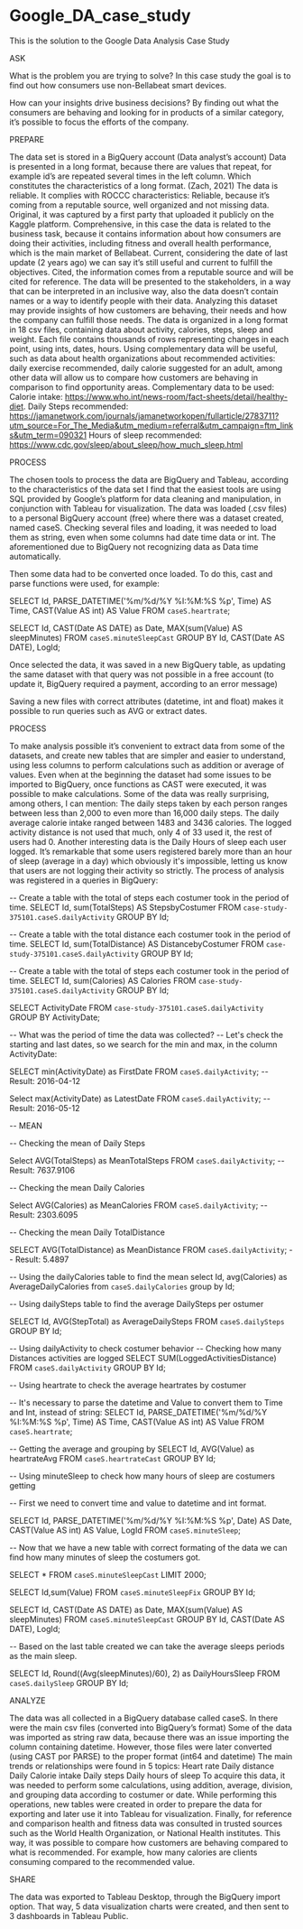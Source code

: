 # Google_DA_case_study
This is the solution to the Google Data Analysis Case Study

ASK

What is the problem you are trying to solve? 
In this case study the goal is to find out how consumers use non-Bellabeat smart devices.

How can your insights drive business decisions?
By finding out what the consumers are behaving and looking for in products of a similar category, it’s possible to focus the efforts of the company.


PREPARE

The data set is stored in a BigQuery account (Data analyst’s account)
Data is presented in a long format, because there are values that repeat, for example id’s are repeated several times in the left column. Which constitutes the characteristics of a long format. (Zach, 2021)
The data is reliable. It complies with ROCCC characteristics: 
Reliable, because it’s coming from a reputable source, well organized and not missing data. 
Original, it was captured by a first party that uploaded it publicly on the Kaggle platform.
Comprehensive, in this case the data is related to the business task, because it contains information about how consumers are doing their activities, including fitness and overall health performance, which is the main market of Bellabeat.
Current, considering the date of last update (2 years ago) we can say it’s still useful and current to fulfill the objectives.
Cited, the information comes from a reputable source and will be cited for reference.
The data will be presented to the stakeholders, in a way that can be interpreted in an inclusive way, also the data doesn’t contain names or a way to identify people with their data.
Analyzing this dataset may provide insights of how customers are behaving, their needs and how the company can fulfill those needs.
The data is organized in a long format in 18 csv files, containing data about activity, calories, steps, sleep and weight. Each file contains thousands of rows representing changes in each point, using ints, dates, hours.
Using complementary data will be useful, such as data about health organizations about recommended activities: daily exercise recommended, daily calorie suggested for an adult, among other data will allow us to compare how customers are behaving in comparison to find opportunity areas. Complementary data to be used:
Calorie intake: https://www.who.int/news-room/fact-sheets/detail/healthy-diet.
Daily Steps recommended:
 https://jamanetwork.com/journals/jamanetworkopen/fullarticle/2783711?utm_source=For_The_Media&utm_medium=referral&utm_campaign=ftm_links&utm_term=090321
Hours of sleep recommended:
https://www.cdc.gov/sleep/about_sleep/how_much_sleep.html







PROCESS

The chosen tools to process the data are BigQuery and Tableau, according to the characteristics of the data set I find that the easiest tools are using SQL provided by Google’s platform for data cleaning and manipulation, in conjunction with Tableau for visualization.
The data was loaded (.csv files) to a personal BigQuery account (free) where there was a dataset created, named caseS.
Checking several files and loading, it was needed to load them as string, even when some columns had date time data or int. The aforementioned due to BigQuery not recognizing data as Data time automatically.

Then some data had to be converted once loaded. To do this, cast and parse functions were used, for example:

SELECT Id, PARSE_DATETIME('%m/%d/%Y %I:%M:%S %p', Time) AS Time, CAST(Value AS int) AS Value
FROM `caseS.heartrate`;


SELECT Id, CAST(Date AS DATE) as Date, MAX(sum(Value) AS sleepMinutes)
FROM `caseS.minuteSleepCast`
GROUP BY Id, CAST(Date AS DATE), LogId;


Once selected the data, it was saved in a new BigQuery table, as updating the same dataset with that query was not possible in a free account (to update it, BigQuery required a payment, according to an error message)

Saving a new files with correct attributes (datetime, int and float) makes it possible to run queries such as AVG or extract dates.



PROCESS

To make analysis possible it’s convenient to extract data from some of the datasets, and create new tables that are simpler and easier to understand, using less columns to perform calculations such as addition or average of values.
Even when at the beginning the dataset had some issues to be imported to BigQuery, once functions as CAST were executed, it was possible to make calculations.
Some of the data was really surprising, among others, I can mention:
The daily steps taken by each person ranges between less than 2,000 to even more than 16,000 daily steps.
The daily average calorie intake ranged between 1483 and 3436 calories.
The logged activity distance is not used that much, only 4 of 33 used it, the rest of users had 0.
Another interesting data is the Daily Hours of sleep each user logged. It’s remarkable that some users registered barely more than an hour of sleep (average in a day) which obviously it's impossible, letting us know that users are not logging their activity so strictly.
The process of analysis was registered in a queries in BigQuery:


-- Create a table with the total of steps each costumer took in the period of time.
SELECT  Id,  sum(TotalSteps) AS StepsbyCostumer
FROM `case-study-375101.caseS.dailyActivity`
GROUP BY Id;


-- Create a table with the total distance each costumer took in the period of time.
SELECT  Id,  sum(TotalDistance) AS DistancebyCostumer
FROM `case-study-375101.caseS.dailyActivity`
GROUP BY Id;


-- Create a table with the total of steps each costumer took in the period of time.
SELECT  Id,  sum(Calories) AS Calories
FROM `case-study-375101.caseS.dailyActivity`
GROUP BY Id;




SELECT ActivityDate
FROM `case-study-375101.caseS.dailyActivity`
GROUP BY ActivityDate;




-- What was the period of time the data was collected?
-- Let's check the starting and last dates, so we search for the min and max, in the column ActivityDate:


SELECT min(ActivityDate) as FirstDate
FROM `caseS.dailyActivity`;
-- Result: 2016-04-12




Select max(ActivityDate) as LatestDate
FROM `caseS.dailyActivity`;
-- Result: 2016-05-12




-- MEAN


-- Checking the mean of Daily Steps


Select AVG(TotalSteps) as MeanTotalSteps
FROM `caseS.dailyActivity`;
-- Result: 7637.9106




-- Checking the mean Daily Calories


Select AVG(Calories) as MeanCalories
FROM `caseS.dailyActivity`;
-- Result: 2303.6095




-- Checking the mean Daily TotalDistance


SELECT AVG(TotalDistance) as MeanDistance
FROM `caseS.dailyActivity`;
-- Result: 5.4897




-- Using the dailyCalories table to find the mean 
select Id, avg(Calories) as AverageDailyCalories
from `caseS.dailyCalories`
group by Id;




-- Using dailySteps table to find the average DailySteps per ostumer


SELECT Id, AVG(StepTotal) as AverageDailySteps
FROM `caseS.dailySteps`
GROUP BY Id;




-- Using dailyActivity to check costumer behavior
-- Checking how many Distances activities are logged
SELECT SUM(LoggedActivitiesDistance)
FROM `caseS.dailyActivity`
GROUP BY Id;


-- Using heartrate to check the average heartrates by costumer


-- It's necessary to parse the datetime and Value to convert them to Time and Int, instead of string:
SELECT Id, PARSE_DATETIME('%m/%d/%Y %I:%M:%S %p', Time) AS Time, CAST(Value AS int) AS Value
FROM `caseS.heartrate`;


-- Getting the average and grouping by 
SELECT Id, AVG(Value) as heartrateAvg
FROM `caseS.heartrateCast`
GROUP BY Id;


-- Using minuteSleep to check how many hours of sleep are costumers getting


-- First we need to convert time and value to datetime and int format.


SELECT Id, PARSE_DATETIME('%m/%d/%Y %I:%M:%S %p', Date) AS Date, CAST(Value AS int) AS Value, LogId
FROM `caseS.minuteSleep`;


-- Now that we have a new table with correct formating of the data we can find how many minutes of sleep the costumers got.


SELECT *
FROM `caseS.minuteSleepCast`
LIMIT 2000;




SELECT Id,sum(Value)
FROM `caseS.minuteSleepFix`
GROUP BY Id;




SELECT Id, CAST(Date AS DATE) as Date, MAX(sum(Value) AS sleepMinutes)
FROM `caseS.minuteSleepCast`
GROUP BY Id, CAST(Date AS DATE), LogId;


-- Based on the last table created we can take the average sleeps periods as the main sleep.


SELECT Id, Round((Avg(sleepMinutes)/60), 2) as DailyHoursSleep
FROM `caseS.dailySleep`
GROUP BY Id;


ANALYZE

The data was all collected in a BigQuery database called caseS. In there were the main csv files (converted into BigQuery’s format)
Some of the data was imported as string raw data, because there was an issue importing the column containing datetime. However, those files were later converted (using CAST por PARSE) to the proper format (int64 and datetime)
The main trends or relationships were found in 5 topics:
Heart rate
Daily distance
Daily Calorie intake
Daily steps
Daily hours of sleep
To acquire this data, it was needed to perform some calculations, using addition, average, division, and grouping data according to costumer or date.
While performing this operations, new tables were created in order to prepare the data for exporting and later use it into Tableau for visualization.
Finally, for reference and comparison health and fitness data was consulted in trusted sources such as the World Health Organization, or National Health institutes. This way, it was possible to compare how customers are behaving compared to what is recommended. For example, how many calories are clients consuming compared to the recommended value.

SHARE

The data was exported to Tableau Desktop, through the BigQuery import option. That way, 5 data visualization charts were created, and then sent to 3 dashboards in Tableau Public.

